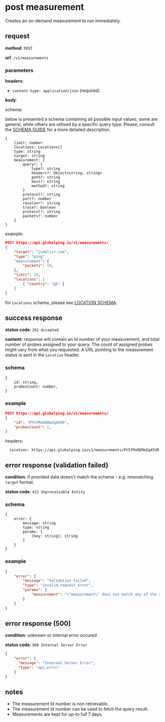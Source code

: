 # post measurement

Creates an on-demand measurement to run immediately.

## request

**method**: `POST`

**url**: `/v1/measurements`

### parameters

**headers**:
- `content-type: application/json` (required)

**body**:

schema:

below is presented a schema containing all possible input values; some are general, while others are utilised by a specific query type. Please, consult the [SCHEMA GUIDE](./schema/request.md) for a more detailed description.
```
{
    limit: number
    locations: Locations[]
    type: string
    target: string
    measurement: {
        query?: {
            type?: string
            headers?: Object<string, string>
            path?: string
            host?: string
            method?: string
        }
        protocol?: string
        port?: number
        resolver?: string
        trace?: boolean
        protocol?: string
        packets?: number
    }
}
```
example:
```json
POST https://api.globalping.io/v1/measurements/
{
    "target": "jsdelivr.com",
    "type": "ping"
    "measurement": {
        "packets": 10,
    },
    "limit": 10,
    "locations": [
        { "country": "gb" }
    ]
}
```
for `Locations` schema, please see [LOCATION SCHEMA](./schema/location.md).

## success response

**status code**: `202 Accepted`

**content**: response will contain an Id number of your measurement, and total number of probes assigned to your query. The count of assigned probes might vary from what you requested. A URL pointing to the measurement status is sent in the `Location` header.

### schema

```
{
    id: string,
    probesCount: number,
}
```

### example

```json
POST https://api.globalping.io/v1/measurements/
{
    "id": "PY5fMsREMmIq45VR",
    "probesCount": 1,
}
```

headers:

```
  Location: https://api.globalping.io/v1/measurements/PY5fMsREMmIq45VR
```

## error response (validation failed)

**condition**: if provided data doesn't match the schema - e.g. mismatching `target` format.

**status code**: `422 Unprocessable Entity`

### schema

```
{
    error: {
        message: string
        type: string
        params: {
            [key: string]: string
        }
    }
}
```

### example

```json
{
    "error": {
        "message": "Validation Failed",
        "type": "invalid_request_error",
        "params": {
            "measurement": "\"measurement\" does not match any of the allowed types"
        }
    }
}
```

## error response (500)

**condition**: unknown or internal error occured

**status code**: `500 Internal Server Error`

```json
{
    "error": {
      "message": "Internal Server Error",
      "type": "api_error"
    }
}
```

## notes
- The measurement Id number is non retrievable.
- The measurement Id number can be used to fetch the query result.
- Measurements are kept for up-to full 7 days.
